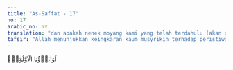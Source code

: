 ```yaml
---
title: "As-Saffat - 17"
no: 17
arabic_no: ١٧
translation: "dan apakah nenek moyang kami yang telah terdahulu (akan dibangkitkan pula)?”"
tafsir: "Allah menunjukkan keingkaran kaum musyrikin terhadap peristiwa-peristiwa pada hari Kiamat. Kejadian-kejadian pada hari Kiamat itu membingungkan akal mereka. Mereka sama sekali tidak dapat mengerti apa yang dikatakan Nabi Muhammad bahwa tulang-belulang yang berserakan dan sudah menjadi tanah dapat dihidupkan kembali. Lebih mengherankan mereka lagi adalah kebangkitan nenek moyang mereka yang sudah lama terkubur dalam bumi, yang tidak ada bekasnya lagi, sehingga dengan demikian nenek moyang mereka itu tidak dapat hidup kembali. Semua ini ditanyakan mereka kepada Nabi saw."
---
```


اَوَاٰبَاۤؤُنَا الْاَوَّلُوْنَۗ 
